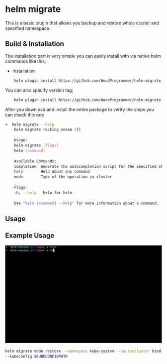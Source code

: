 # helm migrate

This is a basic plugin that allows you backup and restore whole cluster and specified namespace.


## Build & Installation
The installation part is very simple you can easily install with via native helm commands like this;

* Installation
```sh
    helm plugin install https://github.com/WoodProgrammer/helm-migrate.git 
```
You can also specify version tag;

```sh
    helm plugin install https://github.com/WoodProgrammer/helm-migrate.git --version 0.0.7
```

After you download and install the entire package to verify the steps you can check this one

```sh
➜  helm migrate --help
    helm migrate rocking yeaaa :))

    Usage:
    helm migrate [flags]
    helm [command]

    Available Commands:
    completion  Generate the autocompletion script for the specified shell
    help        Help about any command
    mode        Type of the operation in cluster

    Flags:
    -h, --help   help for helm

    Use "helm [command] --help" for more information about a command.
```

## Usage 

## Example Usage

<img src="./video/movie.gif"></img>


```sh
helm migrate mode restore --namespace kube-system --sourcecluster kind-kind --targetcluster kind-kind-test-cluster \
--kubeconfig $KUBECONFIGPATH
```
